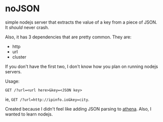 noJSON
============

simple nodejs server that extracts the value of a key from a piece of JSON.
It *should* never crash.

Also, it has 3 dependencies that are pretty common. They are:
 - http
 - url
 - cluster

If you don't have the first two, I don't know how you plan on running nodejs servers.

Usage:

`GET /?url=<url here>&key=<JSON key>`

ie, `GET /?url=http://ipinfo.io&key=city`.

Created because I didn't feel like adding JSON parsing to [athena](https://github.com/ohnx/athena).
Also, I wanted to learn nodejs.
